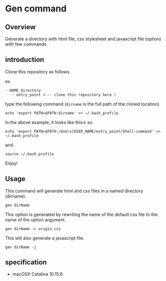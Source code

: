 # Gen command

## Overview
Generate a directory with html file, css stylesheet and javascript file (option) with few commands

## introduction
Clone this repository as follows.

ex.

```
- HOME_directory
   - entry_point <--- clone this repository here !
```

type the following command (``dirname`` is the full path of the cloned location).

```
echo 'export PATH=$PATH:dirname' >> ~/.bash_profile
```

In the above example, it looks like this↓
ex.

```
echo 'export PATH=$PATH:/Users/USER_NAME/entry_point/Shell-command' >> ~/.bash_profile
```

and 

```
source ~/.bash_profile
```

Enjoy!

## Usage

This command will generate html and css files in a named directory (dirname).

```
gen dirName
```

This option is generated by rewriting the name of the default css file to the name of the option argument.

```
gen dirName -c origin.css
```

This will also generate a javascript file.

```
gen dirName -j
```

## specification

* macOSX Catalina 10.15.6
